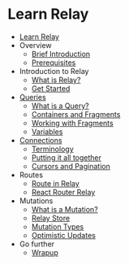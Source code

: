Learn Relay
=============

* [Learn Relay](overview/cover.md)
* Overview
  * [Brief Introduction](overview/intro.md)
  * [Prerequisites](overview/prerequisites.md)
* Introduction to Relay
  * [What is Relay?](introduction/what-is-relay.md)
  * [Get Started](introduction/get-started.md)
* [Queries](queries/overview.md)
  * [What is a Query?](queries/what-is-a-query.md)
  * [Containers and Fragments](queries/containers-fragments.md)
  * [Working with Fragments](queries/working-with-fragments.md)
  * [Variables](queries/variables.md)
* [Connections](nested-queries/overview.md)
  * [Terminology](nested-queries/terminology.md)
  * [Putting it all together](nested-queries/putting-it-all-together.md)
  * [Cursors and Pagination](nested-queries/cursors-pagination.md)
* Routes
  * [Route in Relay](routes/route-in-relay.md)
  * [React Router Relay](routes/react-router-relay.md)
* Mutations
  * [What is a Mutation?](mutations/what-is-a-mutation.md)
  * [Relay Store](mutations/relay-store.md)
  * [Mutation Types](mutations/mutation-types.md)
  * [Optimistic Updates](mutations/optimistic-updates.md)
* Go further
  * [Wrapup](go-further/wrapup.md)
